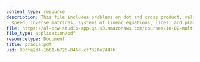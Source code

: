```yaml
---
content_type: resource
description: This file includes problems on dot and cross product, velocity and the
  speed, inverse matrices, systems of linear equations, lines, and planes.
file: https://ol-ocw-studio-app-qa.s3.amazonaws.com/courses/18-02-multivariable-calculus-spring-2006/803fa2d41b61b725846dcf7320e7447b_prac1a.pdf
file_type: application/pdf
resourcetype: Document
title: prac1a.pdf
uid: 803fa2d4-1b61-b725-846d-cf7320e7447b
---
```

